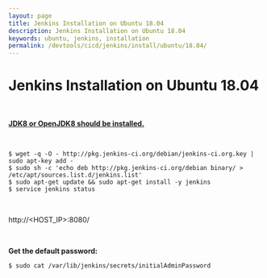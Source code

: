 ```yaml
---
layout: page
title: Jenkins Installation on Ubuntu 18.04
description: Jenkins Installation on Ubuntu 18.04
keywords: ubuntu, jenkins, installation
permalink: /devtools/cicd/jenkins/install/ubuntu/18.04/
---
```


# Jenkins Installation on Ubuntu 18.04

<br/>

<strong><a href="/devtools/jdk/install/linux/">JDK8 or OpenJDK8 should be installed.</a></strong>


<br/>

    $ wget -q -O - http://pkg.jenkins-ci.org/debian/jenkins-ci.org.key | sudo apt-key add -
    $ sudo sh -c 'echo deb http://pkg.jenkins-ci.org/debian binary/ > /etc/apt/sources.list.d/jenkins.list'
    $ sudo apt-get update && sudo apt-get install -y jenkins
    $ service jenkins status

<br/>

http://<HOST_IP>:8080/

<br/>

**Get the default password:**

    $ sudo cat /var/lib/jenkins/secrets/initialAdminPassword
